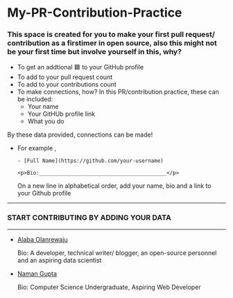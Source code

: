 # My-PR-Contribution-Practice

### This space is created for you to make your first pull request/ contribution as a firstimer in open source, also this might not be your first time but involve yourself in this, why?
- To get an addtional 🟩 to your GitHub profile
- To add to your pull request count
- To add to your contributions count
- To make connections, how?
 In this PR/contribution practice, these can be included:
  - Your name
  - Your GitHUb profile link
  - What you do
  
By these data provided, connections can be made!

- For example ,

  ```- [Full Name](https://github.com/your-username)```
  
  ```<p>Bio:_________________________________________</p>```
  
  On a new line in alphabetical order, add your name, bio and a link to your Github profile

____________________________________________________________________________________________________________________

### START CONTRIBUTING BY ADDING YOUR DATA
____________________________________________________________________________________________________________________

- [Alaba Olanrewaju](https://github.com/chryzcodez)
  <p>Bio: A developer, technical writer/ blogger, an open-source personnel and an aspiring data scientist</p>

- [Naman Gupta](https://github.com/namangupta1399)
  <p>Bio: Computer Science Undergraduate, Aspiring Web Developer</p>
   
